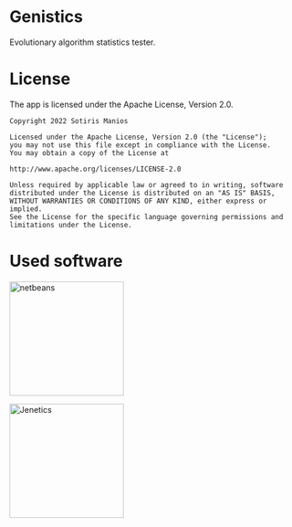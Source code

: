 # Genistics
Evolutionary algorithm statistics tester.

# License
The app is licensed under the Apache License, Version 2.0.
```
Copyright 2022 Sotiris Manios

Licensed under the Apache License, Version 2.0 (the "License");
you may not use this file except in compliance with the License.
You may obtain a copy of the License at

http://www.apache.org/licenses/LICENSE-2.0

Unless required by applicable law or agreed to in writing, software
distributed under the License is distributed on an "AS IS" BASIS,
WITHOUT WARRANTIES OR CONDITIONS OF ANY KIND, either express or implied.
See the License for the specific language governing permissions and
limitations under the License.
```

# Used software
<a href="https://netbeans.apache.org/"><img src="https://netbeans.apache.org/images/apache-netbeans.svg" alt="netbeans" width="200"/></a>
<p>
<a href="https://jenetics.io/"><img src="https://github.com/jenetics/jenetics/blob/master/jenetics.doc/src/main/resources/graphic/title.png" alt="Jenetics" width="200"/></a>
